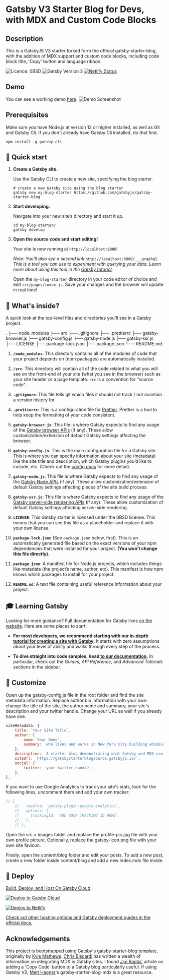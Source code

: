 # Gatsby V3 Starter Blog for Devs, with MDX and Custom Code Blocks

## Description

This is a GatsbyJS V3 starter forked form the official gatsby-starter-blog, with the addition of MDX support and custom code blocks, including code block title, 'Copy' button and language ribbon.

![Licence: 0BSD](https://img.shields.io/github/license/rossettiquette/gatsby-starter-blog-dev-mdx) ![Gatsby Version 3](https://img.shields.io/badge/Gatsby-V3-blueviolet) [![Netlify Status](https://api.netlify.com/api/v1/badges/35f57f2e-1841-44b3-982c-d92060cee477/deploy-status)](https://app.netlify.com/sites/gatsby-starter-blog-dev-mdx/deploys)

## Demo

You can see a working demo [here](https://gatsby-starter-blog-dev-mdx.netlify.app/).
![Demo Screenshot](https://github.com/rossettiquette/gatsby-starter-blog-dev-mdx/blob/main/src/images/demo.jpg?raw=true)

## Prerequisites

Make sure you have Node.js at version 12 or higher installed, as well as Git and Gatsby Cli. If you don't already have Gatsby Cli installed, do that first.

```shell
npm install -g gatsby-cli
```

## 🚀 Quick start

1. **Create a Gatsby site.**

   Use the Gatsby CLI to create a new site, specifying the blog starter.

   ```shell
   # create a new Gatsby site using the blog starter
   gatsby new my-blog-starter https://github.com/gatsbyjs/gatsby-starter-blog
   ```

2. **Start developing.**

   Navigate into your new site’s directory and start it up.

   ```shell
   cd my-blog-starter/
   gatsby develop
   ```

3. **Open the source code and start editing!**

   Your site is now running at `http://localhost:8000`!

   _Note: You'll also see a second link:_`http://localhost:8000/___graphql`_. This is a tool you can use to experiment with querying your data. Learn more about using this tool in the [Gatsby tutorial](https://www.gatsbyjs.com/tutorial/part-five/#introducing-graphiql)._

   Open the `my-blog-starter` directory in your code editor of choice and edit `src/pages/index.js`. Save your changes and the browser will update in real time!

## 🧐 What's inside?

A quick look at the top-level files and directories you'll see in a Gatsby project.

.
├── node_modules
├── src
├── .gitignore
├── .prettierrc
├── gatsby-browser.js
├── gatsby-config.js
├── gatsby-node.js
├── gatsby-ssr.js
├── LICENSE
├── package-lock.json
├── package.json
└── README.md

1. **`/node_modules`**: This directory contains all of the modules of code that your project depends on (npm packages) are automatically installed.

2. **`/src`**: This directory will contain all of the code related to what you will see on the front-end of your site (what you see in the browser) such as your site header or a page template. `src` is a convention for “source code”.

3. **`.gitignore`**: This file tells git which files it should not track / not maintain a version history for.

4. **`.prettierrc`**: This is a configuration file for [Prettier](https://prettier.io/). Prettier is a tool to help keep the formatting of your code consistent.

5. **`gatsby-browser.js`**: This file is where Gatsby expects to find any usage of the [Gatsby browser APIs](https://www.gatsbyjs.com/docs/browser-apis/) (if any). These allow customization/extension of default Gatsby settings affecting the browser.

6. **`gatsby-config.js`**: This is the main configuration file for a Gatsby site. This is where you can specify information about your site (metadata) like the site title and description, which Gatsby plugins you’d like to include, etc. (Check out the [config docs](https://www.gatsbyjs.com/docs/gatsby-config/) for more detail).

7. **`gatsby-node.js`**: This file is where Gatsby expects to find any usage of the [Gatsby Node APIs](https://www.gatsbyjs.com/docs/node-apis/) (if any). These allow customization/extension of default Gatsby settings affecting pieces of the site build process.

8. **`gatsby-ssr.js`**: This file is where Gatsby expects to find any usage of the [Gatsby server-side rendering APIs](https://www.gatsbyjs.com/docs/ssr-apis/) (if any). These allow customization of default Gatsby settings affecting server-side rendering.

9. **`LICENSE`**: This Gatsby starter is licensed under the 0BSD license. This means that you can see this file as a placeholder and replace it with your own license.

10. **`package-lock.json`** (See `package.json` below, first). This is an automatically generated file based on the exact versions of your npm dependencies that were installed for your project. **(You won’t change this file directly).**

11. **`package.json`**: A manifest file for Node.js projects, which includes things like metadata (the project’s name, author, etc). This manifest is how npm knows which packages to install for your project.

12. **`README.md`**: A text file containing useful reference information about your project.

## 🎓 Learning Gatsby

Looking for more guidance? Full documentation for Gatsby lives [on the website](https://www.gatsbyjs.com/). Here are some places to start:

- **For most developers, we recommend starting with our [in-depth tutorial for creating a site with Gatsby](https://www.gatsbyjs.com/tutorial/).** It starts with zero assumptions about your level of ability and walks through every step of the process.

- **To dive straight into code samples, head [to our documentation](https://www.gatsbyjs.com/docs/).** In particular, check out the _Guides_, _API Reference_, and _Advanced Tutorials_ sections in the sidebar.

## 🦄 Customize

Open up the gatsby-config.js file in the root folder and find the site metadata information. Replace author bio information with your own: change the title of the site, the author name and summary, your site's description and your twitter handle. Change your URL as well if you already have one.

```gatsby-config.js
siteMetadata: {
    title: `Your Site Title`,
    author: {
        name:`Your Name`,
        summary: `who lives and works in New York City building whimsical things.`,
    },
    description: `A starter blog demonstrating what Gatsby and MDX can do.`,
    siteUrl: `https://gatsbystarterblogsource.gatsbyjs.io/`,
    social: {
        twitter: `your_twitter_handle`,
    },
},
```

If you want to use Google Analytics to track your site's stats, look for the following lines, uncomment them and add your own tracker:

```gatsby-config.js
// {
    //   resolve: `gatsby-plugin-google-analytics`,
    //   options: {
    //     trackingId: `ADD YOUR TRACKING ID HERE`,
    //   },
    // },
```

Open the src > images folder and replace the profile-pic.jpg file with your own profile picture. Optionally, replace the gatsby-icon.png file with your own site favicon.

Finally, open the content/blog folder and edit your posts. To add a new post, create a new folder inside content/blog and add a new index.mdx file inside.

## 💫 Deploy

[Build, Deploy, and Host On Gatsby Cloud](https://www.gatsbyjs.com/cloud/):

[![Deploy to Gatsby Cloud](https://www.gatsbyjs.com/deploynow.svg)](https://www.gatsbyjs.com/dashboard/deploynow?url=https://github.com/gatsbyjs/gatsby-starter-blog)

[![Deploy to Netlify](https://www.netlify.com/img/deploy/button.svg)](https://app.netlify.com/start/deploy?repository=https://github.com/gatsbyjs/gatsby-starter-blog)

[Check out other hosting options and Gatsby deployment guides in the official docs.](https://www.gatsbyjs.com/docs/how-to/previews-deploys-hosting/)

## Acknowledgements

This project is bootstrapped using Gatsby's gatsby-starter-blog template, originally by [Kyle Mathews](https://bricolage.io/). [Chris Biscardi](https://www.christopherbiscardi.com/) has written a wealth of information on integrating MDX in Gatsby sites. I found [Jim Raptis'](https://raptis.wtf/blog/gatsby-mdx-copy-code-button-with-confetti/) article on adding a 'Copy Code' button to a Gatsby blog particularly useful. If using Gatsby V2, [Matt Hagner](https://www.matthagner.com/)'s gatsby-starter-blog-mdx is a great resource.
